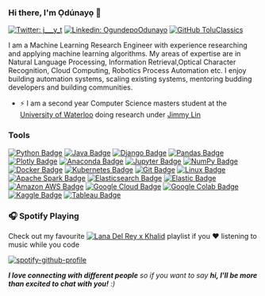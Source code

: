 ### Hi there, I'm Ọdúnayọ 👋 

[![Twitter: j___y_t](https://img.shields.io/twitter/follow/j___y_t?style=social)](https://twitter.com/j___y_t)
[![Linkedin: OgundepoOdunayo](https://img.shields.io/badge/-OgundepoOdunayo-blue?style=flat-square&logo=Linkedin&logoColor=white&link=https://www.linkedin.com/in/ogundepo-odunayo-b69191111/)](https://www.linkedin.com/in/ogundepo-odunayo-b69191111/)
[![GitHub ToluClassics](https://img.shields.io/github/followers/ToluClassics?label=follow&style=social)](https://github.com/ToluClassics)

I am a Machine Learning Research Engineer with experience researching and applying machine learning algorithms. My areas of expertise are in Natural Language Processing, Information Retrieval,Optical Character Recognition, Cloud Computing, Robotics Process Automation etc. I enjoy building automation systems, scaling existing systems, mentoring budding developers and building communities.

- ⚡ I am a second year Computer Science masters student at the [University of Waterloo](https://uwaterloo.ca/) doing research under [Jimmy Lin](https://cs.uwaterloo.ca/~jimmylin/)

### Tools 
[![Python Badge](https://img.shields.io/badge/-Python-black?style=flat&logo=Python&logoColor=white)]()
[![Java Badge](https://img.shields.io/badge/-Java-black?style=flat&logo=Java&logoColor=white)]()
[![Django Badge](https://img.shields.io/badge/-Django-black?style=flat&logo=Django&logoColor=white)]()
[![Pandas Badge](https://img.shields.io/badge/-Pandas-black?style=flat&logo=pandas&logoColor=white)]()
[![Plotly Badge](https://img.shields.io/badge/-Plotly-black?style=flat&logo=Plotly&logoColor=white)]()
[![Anaconda Badge](https://img.shields.io/badge/-Anaconda-black?style=flat&logo=Anaconda&logoColor=white)]()
[![Jupyter Badge](https://img.shields.io/badge/-Jupyter-black?style=flat&logo=Jupyter&logoColor=white)]()
[![NumPy Badge](https://img.shields.io/badge/-NumPy-black?style=flat&logo=NumPy&logoColor=white)]()
[![Docker Badge](https://img.shields.io/badge/-Docker-black?style=flat&logo=Docker&logoColor=white)]()
[![Kubernetes Badge](https://img.shields.io/badge/-Kubernetes-black?style=flat&logo=Kubernetes&logoColor=white)]()
[![Git Badge](https://img.shields.io/badge/-Git-black?style=flat&logo=Git&logoColor=white)]()
[![Linux Badge](https://img.shields.io/badge/-Linux-black?style=flat&logo=Linux&logoColor=white)]()
[![Apache Spark Badge](https://img.shields.io/badge/-ApacheCassandra-black?style=flat&logo=ApacheCassandra&logoColor=white)]()
[![Elasticsearch Badge](https://img.shields.io/badge/-Elasticsearch-black?style=flat&logo=Elasticsearch&logoColor=white)]()
[![Elastic Badge](https://img.shields.io/badge/-Elastic-black?style=flat&logo=Elastic&logoColor=white)]()
[![Amazon AWS Badge](https://img.shields.io/badge/-AmazonAWS-black?style=flat&logo=AmazonAWS&logoColor=white)]()
[![Google Cloud Badge](https://img.shields.io/badge/-GoogleCloud-black?style=flat&logo=GoogleCloud&logoColor=white)]()
[![Google Colab Badge](https://img.shields.io/badge/-GoogleColab-black?style=flat&logo=GoogleColab&logoColor=white)]()
[![Kaggle Badge](https://img.shields.io/badge/-Kaggle-black?style=flat&logo=Kaggle&logoColor=white)]()
[![Tableau Badge](https://img.shields.io/badge/-Tableau-black?style=flat&logo=Tableau&logoColor=white)]()


### :headphones: Spotify Playing

Check out my favourite [![Lana Del Rey x Khalid](https://img.shields.io/badge/Spotify-1ED760?&style=for-the-badge&logo=spotify&logoColor=white)](https://open.spotify.com/playlist/7dOB4vK66FS1Diwqn3EaqI) playlist if you ❤ listening to music while you code 

[![spotify-github-profile](https://spotify-github-profile.vercel.app/api/view?uid=31jsasnu3juin7h2bziqhmswpqp4&cover_image=true&theme=novatorem&bar_color=53b14f&bar_color_cover=false)](https://github.com/kittinan/spotify-github-profile)

<em><b>I love connecting with different people</b> so if you want to say <b>hi, I'll be more than excited to chat with you!</b> :)</em>
